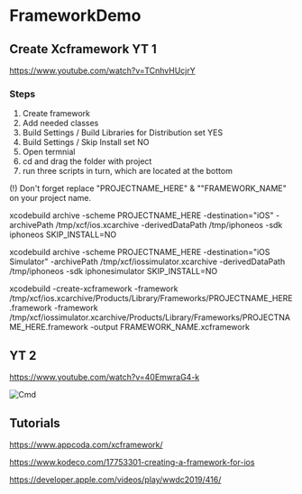 # FrameworkDemo


<h2> Create Xcframework YT 1</h2>

https://www.youtube.com/watch?v=TCnhvHUcjrY

<h3> Steps </h3>

1. Create framework
2. Add needed classes
3. Build Settings / Build Libraries for Distribution set YES
4. Build Settings / Skip Install set NO
5. Open termnial
6. cd and drag the folder with project
7. run three scripts in turn, which are located at the bottom

(!) Don't forget replace "PROJECTNAME_HERE" & ""FRAMEWORK_NAME" on your project name.

xcodebuild archive -scheme PROJECTNAME_HERE -destination="iOS" -archivePath /tmp/xcf/ios.xcarchive -derivedDataPath /tmp/iphoneos -sdk iphoneos SKIP_INSTALL=NO 


xcodebuild archive -scheme PROJECTNAME_HERE -destination="iOS Simulator" -archivePath /tmp/xcf/iossimulator.xcarchive -derivedDataPath /tmp/iphoneos -sdk iphonesimulator SKIP_INSTALL=NO


xcodebuild -create-xcframework -framework /tmp/xcf/ios.xcarchive/Products/Library/Frameworks/PROJECTNAME_HERE.framework -framework /tmp/xcf/iossimulator.xcarchive/Products/Library/Frameworks/PROJECTNAME_HERE.framework -output FRAMEWORK_NAME.xcframework


<h2> YT 2 </h2>

https://www.youtube.com/watch?v=40EmwraG4-k

![Cmd](https://user-images.githubusercontent.com/33363003/224033047-91405a3e-428c-480e-8b0f-bfe75165db26.png)


<h2> Tutorials </h2>

https://www.appcoda.com/xcframework/

https://www.kodeco.com/17753301-creating-a-framework-for-ios

https://developer.apple.com/videos/play/wwdc2019/416/
